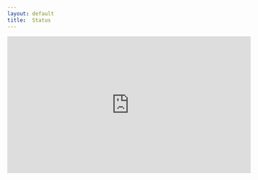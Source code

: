 ```yaml
---
layout: default
title:  Status
---
```

<iframe width="560" height="315" src="https://www.youtube.com/embed/v9uuzWLrpUU" frameborder="0" allow="accelerometer; autoplay; encrypted-media; gyroscope; picture-in-picture" allowfullscreen></iframe>

